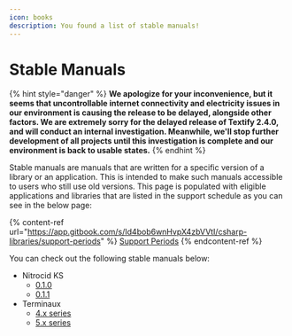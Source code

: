 ```yaml
---
icon: books
description: You found a list of stable manuals!
---
```


# Stable Manuals

{% hint style="danger" %}
**We apologize for your inconvenience, but it seems that uncontrollable internet connectivity and electricity issues in our environment is causing the release to be delayed, alongside other factors. We are extremely sorry for the delayed release of Textify 2.4.0, and will conduct an internal investigation. Meanwhile, we'll stop further development of all projects until this investigation is complete and our environment is back to usable states.**
{% endhint %}

Stable manuals are manuals that are written for a specific version of a library or an application. This is intended to make such manuals accessible to users who still use old versions. This page is populated with eligible applications and libraries that are listed in the support schedule as you can see in the below page:

{% content-ref url="https://app.gitbook.com/s/Id4bob6wnHvpX4zbVVtI/csharp-libraries/support-periods" %}
[Support Periods](https://app.gitbook.com/s/Id4bob6wnHvpX4zbVVtI/csharp-libraries/support-periods)
{% endcontent-ref %}

You can check out the following stable manuals below:

* Nitrocid KS
  * [0.1.0](https://app.gitbook.com/o/fj052nYlsxW9IdL3bsZj/s/8WTX95xf6ky54JzTCqMT/)
  * [0.1.1](https://app.gitbook.com/o/fj052nYlsxW9IdL3bsZj/s/dBjQVxqHLo7AzH0V9tdH/)
* Terminaux
  * [4.x series](https://app.gitbook.com/o/fj052nYlsxW9IdL3bsZj/s/LICzQPcJvzuBfJRHqvLy/)
  * [5.x series](https://app.gitbook.com/o/fj052nYlsxW9IdL3bsZj/s/AwolIeCEQSaYeA2rJwE5/)

